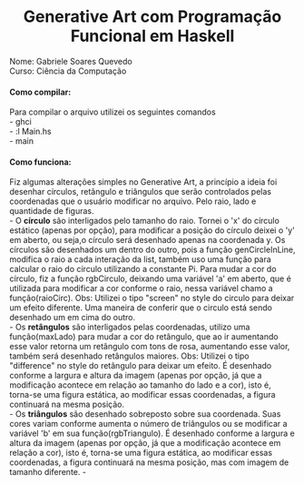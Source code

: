 <h1 align="center"> Generative Art com Programação Funcional em Haskell</h1>
Nome: Gabriele Soares Quevedo <br/>
Curso: Ciência da Computação <br/>

<h4> Como compilar: </h4>
Para compilar o arquivo utilizei os seguintes comandos <br/>
      - ghci <br/>
      - :l Main.hs <br/>
      - main <br/>
 
<h4>Como funciona: </h4>
Fiz algumas alterações simples no Generative Art, a princípio a ideia foi desenhar círculos, retângulo e triângulos que serão controlados pelas coordenadas que o usuário modificar no arquivo. Pelo raio, lado e quantidade de figuras. </br>
- O <b>círculo</b> são interligados pelo tamanho do raio. Tornei o 'x' do círculo estático (apenas por opção), para modificar a posição do círculo deixei o 'y' em aberto, ou seja,o círculo será desenhado apenas na coordenada y. Os círculos são desenhados um dentro do outro, pois a função genCircleInLine, modifica o raio a cada interação da list, também uso uma função para calcular o raio do círculo utilizando a constante Pi. Para mudar a cor do círculo, fiz a função rgbCirculo, deixando uma variável 'a' em aberto, que é utilizada para modificar a cor conforme o raio, nessa variável chamo a função(raioCirc). Obs: Utilizei o tipo "screen" no style do circulo para deixar um efeito diferente. Uma maneira de conferir que o circulo está sendo desenhado um em cima do outro.</br>
- Os <b>retângulos</b> são interligados pelas coordenadas, utilizo uma função(maxLado) para mudar a cor do retângulo, que ao ir aumentando esse valor retorna um retângulo com tons de rosa, aumentando esse valor, também será desenhado retângulos maiores. Obs: Utilizei o tipo "difference" no style do retângulo para deixar um efeito. É desenhado conforme a largura e altura da imagem (apenas por opção, já que a modificação acontece em relação ao tamanho do lado e a cor), isto é, torna-se uma figura estática, ao modificar essas coordenadas, a figura continuará na mesma posição.</br>
- Os <b>triângulos</b> são desenhado sobreposto sobre sua coordenada. Suas cores variam conforme aumenta o número de triângulos ou se modificar a variável 'b' em sua função(rgbTriangulo). É desenhado conforme a largura e altura da imagem (apenas por opção, já que a modificação acontece em relação a cor), isto é, torna-se uma figura estática, ao modificar essas coordenadas, a figura continuará na mesma posição, mas com imagem de tamanho diferente. 
- </br><img scr="/t1.svg" width="400" heigth="400"/>

